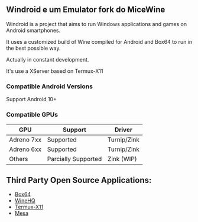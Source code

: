 ## Windroid e um Emulator fork do MiceWine

Windroid is a project that aims to run Windows applications and games on Android smartphones.

It uses a customized build of Wine compiled for Android and Box64 to run in the best possible way.

Actually in constant development.

It's use a XServer based on Termux-X11 

### Compatible Android Versions

Support Android 10+

### Compatible GPUs

| GPU        | Support             | Driver            |
|------------|---------------------|-------------------|
| Adreno 7xx | Supported           | Turnip/Zink       |
| Adreno 6xx | Supported           | Turnip/Zink       |
| Others     | Parcially Supported | Zink (WIP)        |

## Third Party Open Source Applications:

- [Box64](https://github.com/ptitSeb/box64)
- [WineHQ](https://gitlab.winehq.org/wine/wine)
- [Termux-X11](https://github.com/termux/termux-x11)
- [Mesa](https://gitlab.freedesktop.org/mesa/mesa)
